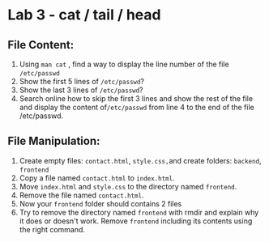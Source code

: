 # Lab 3 - cat / tail / head

## File Content:

1. Using `man cat` , find a way to display the line number of the file `/etc/passwd`
2. Show the first 5 lines of `/etc/passwd`?
3. Show the last 3 lines of `/etc/passwd`?
4. Search online how to skip the first 3 lines and show the rest of the file and display the content of`/etc/passwd` from line 4 to the end of the file /etc/passwd.

## File Manipulation:

1. Create empty files: `contact.html`, `style.css,`and create folders: `backend`, `frontend`
2. Copy a file named `contact.html` to `index.html`.
3. Move `index.html` and `style.css` to the directory named `frontend`.
4. Remove the file named `contact.html`.
5. Now your `frontend` folder should contains 2 files
6. Try to remove the directory named `frontend` with rmdir and explain why it does or doesn't work.
Remove `frontend` including its contents using the right command.
